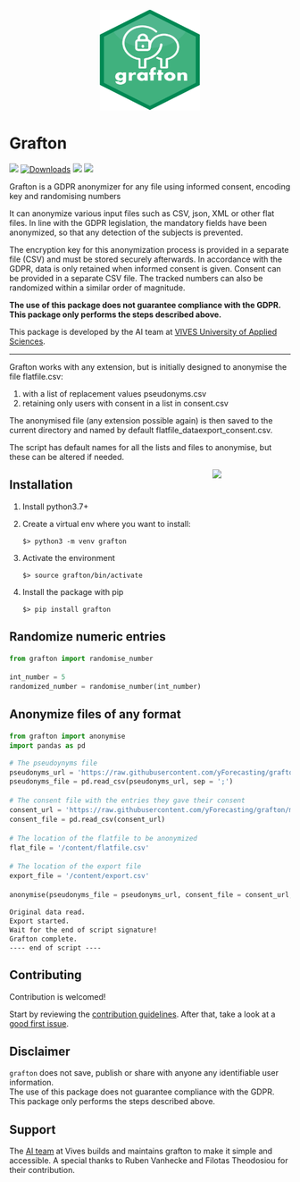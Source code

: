 <p align="center">
	<img src="https://raw.githubusercontent.com/yForecasting/grafton/main/grafton/grafton_hex.svg" width="180" height="180">	
</p>


# Grafton

<img src="https://img.shields.io/badge/Maintained%20by-Vives%20AI%20Lab-red"> [![Downloads](https://static.pepy.tech/personalized-badge/grafton?period=total&units=international_system&left_color=grey&right_color=blue&left_text=downloads)](https://pepy.tech/project/grafton) <img src="https://img.shields.io/badge/python-v3.7%2B-blue"> <img src="https://img.shields.io/badge/pypi-v0.1.7-blue">


Grafton is a GDPR anonymizer for any file using informed consent, encoding key and randomising numbers

It can anonymize various input files such as CSV, json, XML or other flat files. In line with the GDPR legislation, the mandatory fields have been anonymized, so that any detection of the subjects is prevented. 

The encryption key for this anonymization process is provided in a separate file (CSV) and must be stored securely afterwards. In accordance with the GDPR, data is only retained when informed consent is given. Consent can be provided in a separate CSV file. The tracked numbers can also be randomized within a similar order of magnitude. 

**The use of this package does not guarantee compliance with the GDPR. This package only performs the steps described above.**

This package is developed by the AI team at [VIVES University of Applied Sciences](https://www.vives.be/en/research/centre-expertise-business-management).

___

Grafton works with any extension, but is initially designed to anonymise the file flatfile.csv:

1. with a list of replacement values pseudonyms.csv
2. retaining only users with consent in a list in consent.csv

The anonymised file (any extension possible again) is then saved to the current directory and named by default flatfile_dataexport_consent.csv.

The script has default names for all the lists and files to anonymise, but these can be altered if needed.

<a href="https://colab.research.google.com/drive/1hKrKBkBhAyV49zFwAQh0QPZ2UPhGW-gA?usp=sharing" title="Docs">
    <img src="https://dabuttonfactory.com/button.png?t=Read+the+Docs&f=Calibri-Bold&ts=25&tc=fff&hp=45&vp=20&c=round&bgt=unicolored&bgc=6bbf47&bs=2&bc=000" align="right" width="140">
</a>

## Installation

1. Install python3.7+
2. Create a virtual env where you want to install:

    ```
    $> python3 -m venv grafton
    ```

3. Activate the environment

    ```
    $> source grafton/bin/activate
    ```

4. Install the package with pip

     ```
    $> pip install grafton
     ```
	 
## Randomize numeric entries
```python
from grafton import randomise_number

int_number = 5
randomized_number = randomise_number(int_number)
```	

## Anonymize files of any format

```python
from grafton import anonymise
import pandas as pd

```

```python
# The pseudoynyms file
pseudonyms_url = 'https://raw.githubusercontent.com/yForecasting/grafton/main/grafton/pseudonyms.csv'
pseudonyms_file = pd.read_csv(pseudonyms_url, sep = ';')

# The consent file with the entries they gave their consent
consent_url = 'https://raw.githubusercontent.com/yForecasting/grafton/main/grafton/consent.csv'
consent_file = pd.read_csv(consent_url)

# The location of the flatfile to be anonymized
flat_file = '/content/flatfile.csv'

# The location of the export file
export_file = '/content/export.csv'

anonymise(pseudonyms_file = pseudonyms_url, consent_file = consent_url, flat_file = flat_file, export_file = export_file)
```
````
Original data read.
Export started.
Wait for the end of script signature!
Grafton complete.
---- end of script ----
````

## Contributing

Contribution is welcomed! 

Start by reviewing the [contribution guidelines](CONTRIBUTING.md). After that, take a look at a [good first issue](https://github.com/yForecasting/grafton/issues?q=is%3Aissue+is%3Aopen+label%3A%22good+first+issue%22).


## Disclaimer
`grafton` does not save, publish or share with anyone any identifiable user information.  
The use of this package does not guarantee compliance with the GDPR. This package only performs the steps described above. 

## Support

The [AI team](https://www.vives.be/nl/onderzoek/business-management/ai-voor-sales-predictie-een-omgeving-met-beperkte-historische-data) at Vives builds and maintains grafton to make it simple and accessible. A special thanks to Ruben Vanhecke and Filotas Theodosiou for their contribution.





